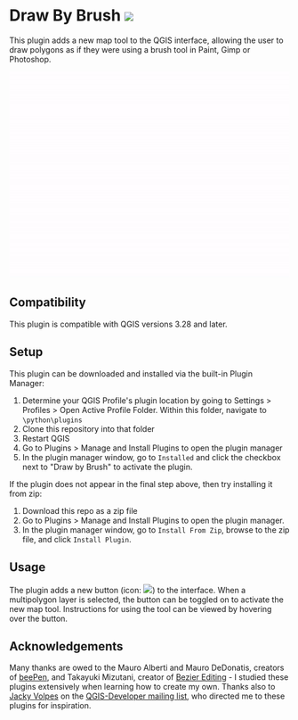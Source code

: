 # Draw By Brush <img src="https://github.com/josephburkhart/Draw-By-Brush/blob/4a16c80b56b941de928ce4b374a5bfd81f71e130/resources/paintbrush.png" width="30">

This plugin adds a new map tool to the QGIS interface, allowing the user to draw polygons as if they were using a brush tool in Paint, Gimp or Photoshop.

![demo](./resources/demo.gif)

## Compatibility
This plugin is compatible with QGIS versions 3.28 and later.

## Setup
This plugin can be downloaded and installed via the built-in Plugin Manager:
1. Determine your QGIS Profile's plugin location by going to Settings > Profiles > Open Active Profile Folder. Within this folder, navigate to `\python\plugins`
2. Clone this repository into that folder
3. Restart QGIS
4. Go to Plugins > Manage and Install Plugins to open the plugin manager
5. In the plugin manager window, go to `Installed` and click the checkbox next to "Draw by Brush" to activate the plugin.

If the plugin does not appear in the final step above, then try installing it from zip:
1. Download this repo as a zip file
2. Go to Plugins > Manage and Install Plugins to open the plugin manager.
3. In the plugin manager window, go to `Install From Zip`, browse to the zip file, and click `Install Plugin`.

## Usage
The plugin adds a new button (icon: <img src="https://github.com/josephburkhart/Draw-By-Brush/blob/4a16c80b56b941de928ce4b374a5bfd81f71e130/resources/paintbrush.png" width="20">) to the interface. When a multipolygon layer is selected, the button can be toggled on to activate the new map tool. Instructions for using the tool can be viewed by hovering over the button.

## Acknowledgements
Many thanks are owed to the Mauro Alberti and Mauro DeDonatis, creators of [beePen](https://plugins.qgis.org/plugins/beePen/), and Takayuki Mizutani, creator of [Bezier Editing](https://plugins.qgis.org/plugins/BezierEditing/) - I studied these plugins extensively when learning how to create my own. Thanks also to [Jacky Volpes](https://github.com/Djedouas) on the [QGIS-Developer mailing list](https://lists.osgeo.org/mailman/listinfo/qgis-developer), who directed me to these plugins for inspiration.
